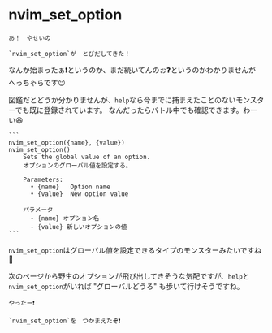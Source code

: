 # nvim_set_option

```
あ！　やせいの

`nvim_set_option`が　とびだしてきた！
```

なんか始まったぁ❗というのか、まだ続いてんのぉ❓というのかわかりませんが へっちゃらです😉

図鑑だとどうか分かりませんが、`help`なら今までに捕まえたことのないモンスターでも既に登録されています。
なんだったらバトル中でも確認できます。わーい😆

~~~admonish info title=":h nvim_set_option"
```
nvim_set_option({name}, {value})                           nvim_set_option()
    Sets the global value of an option.
    オプションのグローバル値を設定する。

    Parameters:  
      • {name}   Option name
      • {value}  New option value

    パラメータ  
      - {name} オプション名
      - {value} 新しいオプションの値
```
~~~

`nvim_set_option`はグローバル値を設定できるタイプのモンスターみたいですね🤔

次のページから野生のオプションが飛び出してきそうな気配ですが、`help`と`nvim_set_option`がいれば "グローバルどうろ" も歩いて行けそうですね。

```admonish success
やったー❗

`nvim_set_option`を　つかまえたぞ❗
```
